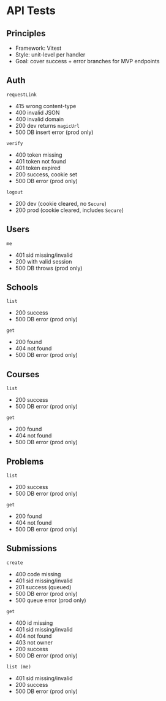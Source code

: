 # API Tests

## Principles

* Framework: Vitest
* Style: unit-level per handler
* Goal: cover success + error branches for MVP endpoints

## Auth

`requestLink`

* 415 wrong content-type
* 400 invalid JSON
* 400 invalid domain
* 200 dev returns `magicUrl`
* 500 DB insert error (prod only)

`verify`

* 400 token missing
* 401 token not found
* 401 token expired
* 200 success, cookie set
* 500 DB error (prod only)

`logout`

* 200 dev (cookie cleared, no `Secure`)
* 200 prod (cookie cleared, includes `Secure`)

## Users

`me`

* 401 sid missing/invalid
* 200 with valid session
* 500 DB throws (prod only)

## Schools

`list`

* 200 success
* 500 DB error (prod only)

`get`

* 200 found
* 404 not found
* 500 DB error (prod only)

## Courses

`list`

* 200 success
* 500 DB error (prod only)

`get`

* 200 found
* 404 not found
* 500 DB error (prod only)

## Problems

`list`

* 200 success
* 500 DB error (prod only)

`get`

* 200 found
* 404 not found
* 500 DB error (prod only)

## Submissions

`create`

* 400 code missing
* 401 sid missing/invalid
* 201 success (queued)
* 500 DB error (prod only)
* 500 queue error (prod only)

`get`

* 400 id missing
* 401 sid missing/invalid
* 404 not found
* 403 not owner
* 200 success
* 500 DB error (prod only)

`list (me)`

* 401 sid missing/invalid
* 200 success
* 500 DB error (prod only)